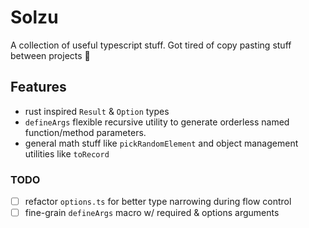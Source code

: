 # Solzu
A collection of useful typescript stuff. Got tired of copy pasting stuff between projects 😬

## Features
- rust inspired `Result` & `Option` types
- `defineArgs` flexible recursive utility to generate orderless named function/method parameters.
- general math stuff like `pickRandomElement` and object management utilities like `toRecord`

### TODO
- [ ] refactor `options.ts` for better type narrowing during flow control
- [ ] fine-grain `defineArgs` macro w/ required & options arguments